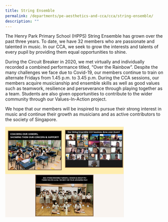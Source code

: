 ```yaml
---
title: String Ensemble
permalink: /departments/pe-aesthetics-and-cca/cca/string-ensemble/
description: ""
---
```

The Henry Park Primary School (HPPS) String Ensemble has grown over the past three years. To date, we have 32 members who are passionate and talented in music. In our CCA, we seek to grow the interests and talents of every pupil by providing them equal opportunities to shine.

  

During the Circuit Breaker in 2020, we met virtually and individually recorded a combined performance titled, “Over the Rainbow”. Despite the many challenges we face due to Covid-19, our members continue to train on alternate Fridays from 1.45 p.m. to 3.45 p.m. During the CCA sessions, our members acquire musicianship and ensemble skills as well as good values such as teamwork, resilience and perseverance through playing together as a team. Students are also given opportunities to contribute to the wider community through our Values-In-Action project. 

  

We hope that our members will be inspired to pursue their strong interest in music and continue their growth as musicians and as active contributors to the society of Singapore.

<img src="/images/string%20ensemble.png" 
     style="width:75%">